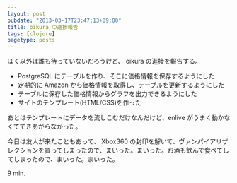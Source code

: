 ```yaml
---
layout: post
pubdate: "2013-03-17T23:47:13+09:00"
title: oikura の進捗報告
tags: [clojure]
pagetype: posts
---
```

ぼく以外は誰も待っていないだろうけど、 oikura の進捗を報告する。

- PostgreSQL にテーブルを作り、そこに価格情報を保存するようにした
- 定期的に Amazon から価格情報を取得し、テーブルを更新するようにした
- テーブルに保存した価格情報からグラフを出力できるようにした
- サイトのテンプレート(HTML/CSS)を作った

あとはテンプレートにデータを流しこむだけなんだけど、enlive がうまく動かなくてできあがらなかった。

今日は友人が来たこともあって、 Xbox360 の封印を解いて、ヴァンパイアリザレクションを買ってしまったので、まいった。まいった。お酒も飲んで食べてしてしまったので、まいった。まいった。

9 min.
